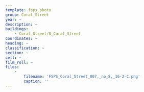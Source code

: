 ```yaml
---
template: fsps_photo
group: Coral_Street
year: ~
description: ~
buildings:
    - Coral_Street/8_Coral_Street
coordinates: ~
heading: ~
classification: ~
section: ~
cell: ~
film_roll: ~
files:
    -
        filename: 'FSPS_Coral_Street_007,_no_8,_16-2-C.png'
        caption: ''
---
```

